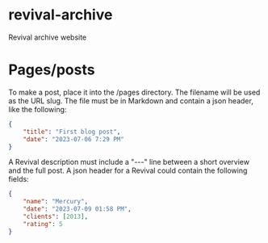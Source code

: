 # revival-archive

Revival archive website

# Pages/posts

To make a post, place it into the /pages directory. The filename will be used as the URL slug. The file must be in Markdown and contain a json header, like the following:

```json
{
	"title": "First blog post",
	"date": "2023-07-06 7:29 PM"
}
```

A Revival description must include a "---" line between a short overview and the full post. A json header for a Revival could contain the following fields:

```json
{
	"name": "Mercury",
	"date": "2023-07-09 01:58 PM",
	"clients": [2013],
	"rating": 5
}
```
